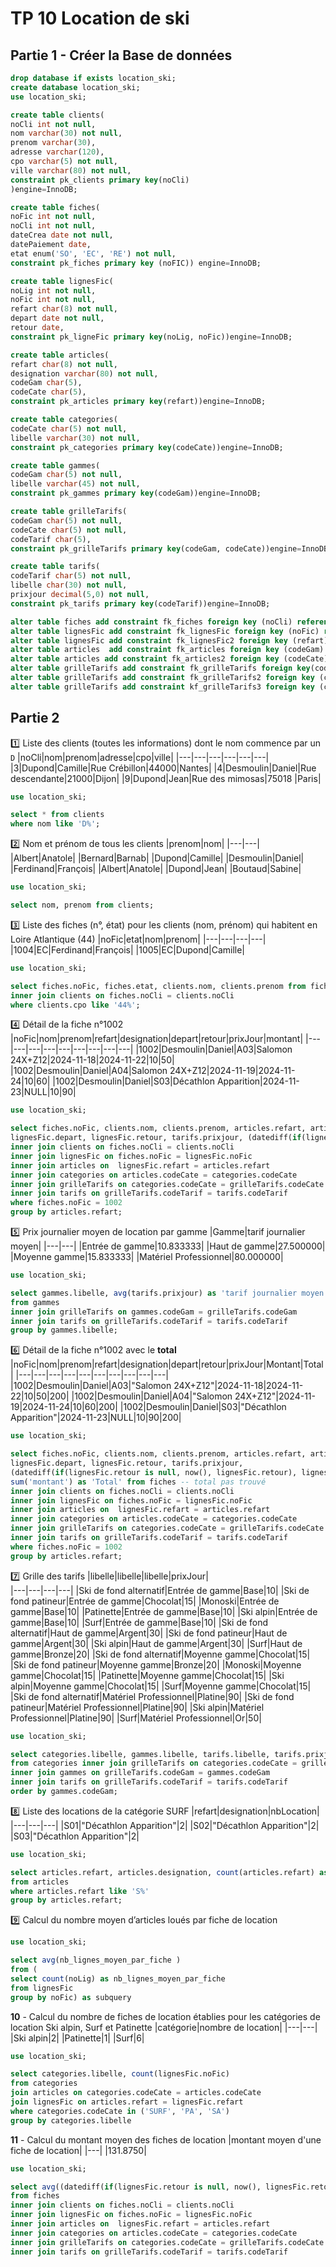 # TP 10 Location de ski

## Partie 1 - Créer la Base de données  
  


```sql
drop database if exists location_ski;
create database location_ski;
use location_ski;

create table clients(
noCli int not null,
nom varchar(30) not null,
prenom varchar(30),
adresse varchar(120),
cpo varchar(5) not null, 
ville varchar(80) not null,
constraint pk_clients primary key(noCli)
)engine=InnoDB;

create table fiches(
noFic int not null,
noCli int not null,
dateCrea date not null, 
datePaiement date,
etat enum('SO', 'EC', 'RE') not null,
constraint pk_fiches primary key (noFIC)) engine=InnoDB;

create table lignesFic(
noLig int not null,
noFic int not null,
refart char(8) not null,
depart date not null,
retour date,
constraint pk_ligneFic primary key(noLig, noFic))engine=InnoDB;

create table articles(
refart char(8) not null,
designation varchar(80) not null,
codeGam char(5),
codeCate char(5),
constraint pk_articles primary key(refart))engine=InnoDB;

create table categories(
codeCate char(5) not null,
libelle varchar(30) not null,
constraint pk_categories primary key(codeCate))engine=InnoDB;

create table gammes(
codeGam char(5) not null,
libelle varchar(45) not null,
constraint pk_gammes primary key(codeGam))engine=InnoDB;

create table grilleTarifs(
codeGam char(5) not null,
codeCate char(5) not null, 
codeTarif char(5),
constraint pk_grilleTarifs primary key(codeGam, codeCate))engine=InnoDB;

create table tarifs(
codeTarif char(5) not null,
libelle char(30) not null,
prixjour decimal(5,0) not null,
constraint pk_tarifs primary key(codeTarif))engine=InnoDB;

alter table fiches add constraint fk_fiches foreign key (noCli) references clients(noCli);
alter table lignesFic add constraint fk_lignesFic foreign key (noFic) references fiches(noFic);
alter table lignesFic add constraint fk_lignesFic2 foreign key (refart) references articles(refart);
alter table articles  add constraint fk_articles foreign key (codeGam) references gammes(codeGam);
alter table articles add constraint fk_articles2 foreign key (codeCate) references categories(codeCate);
alter table grilleTarifs add constraint fk_grilleTarifs foreign key(codeGam) references gammes(codeGam);
alter table grilleTarifs add constraint fk_grilleTarifs2 foreign key (codeCate) references categories(codeCate);
alter table grilleTarifs add constraint kf_grilleTarifs3 foreign key (codeTarif) references tarifs(codeTarif);
```


## Partie 2

:one:  Liste des clients (toutes les informations) dont le nom commence par un <code>D</code> 
|noCli|nom|prenom|adresse|cpo|ville|
|---|---|---|---|---|---|
|3|Dupond|Camille|Rue Crébillon|44000|Nantes|
|4|Desmoulin|Daniel|Rue descendante|21000|Dijon|
|9|Dupond|Jean|Rue des mimosas|75018 |Paris| 
  
```sql
use location_ski;

select * from clients
where nom like 'D%';
```

:two: Nom et prénom de tous les clients
|prenom|nom|
|---|---|
|Albert|Anatole|
|Bernard|Barnab|
|Dupond|Camille|
|Desmoulin|Daniel|
|Ferdinand|François|
|Albert|Anatole|
|Dupond|Jean|
|Boutaud|Sabine|  

```sql
use location_ski;

select nom, prenom from clients;
```

:three:  Liste des fiches (n°, état) pour les clients (nom, prénom) qui habitent en Loire Atlantique (44) 
|noFic|etat|nom|prenom|
|---|---|---|---|
|1004|EC|Ferdinand|François|
|1005|EC|Dupond|Camille|  

```sql
use location_ski;

select fiches.noFic, fiches.etat, clients.nom, clients.prenom from fiches
inner join clients on fiches.noCli = clients.noCli
where clients.cpo like '44%';
```

:four: Détail de la fiche n°1002
|noFic|nom|prenom|refart|designation|depart|retour|prixJour|montant|
|---|---|---|---|---|---|---|---|---|
|1002|Desmoulin|Daniel|A03|Salomon 24X+Z12|2024-11-18|2024-11-22|10|50|
|1002|Desmoulin|Daniel|A04|Salomon 24X+Z12|2024-11-19|2024-11-24|10|60|
|1002|Desmoulin|Daniel|S03|Décathlon Apparition|2024-11-23|NULL|10|90|  

```sql
use location_ski;

select fiches.noFic, clients.nom, clients.prenom, articles.refart, articles.designation, 
lignesFic.depart, lignesFic.retour, tarifs.prixjour, (datediff(if(lignesFic.retour is null, now(), lignesFic.retour), lignesFic.depart)+1) * tarifs.prixjour as 'montant' from fiches
inner join clients on fiches.noCli = clients.noCli
inner join lignesFic on fiches.noFic = lignesFic.noFic
inner join articles on 	lignesFic.refart = articles.refart
inner join categories on articles.codeCate = categories.codeCate
inner join grilleTarifs on categories.codeCate = grilleTarifs.codeCate
inner join tarifs on grilleTarifs.codeTarif = tarifs.codeTarif
where fiches.noFic = 1002
group by articles.refart;
```

:five: Prix journalier moyen de location par gamme
|Gamme|tarif journalier moyen|
|---|---|
|Entrée de gamme|10.833333|
|Haut de gamme|27.500000|
|Moyenne gamme|15.833333|
|Matériel Professionnel|80.000000|  

```sql
use location_ski;

select gammes.libelle, avg(tarifs.prixjour) as 'tarif journalier moyen' 
from gammes
inner join grilleTarifs on gammes.codeGam = grilleTarifs.codeGam
inner join tarifs on grilleTarifs.codeTarif = tarifs.codeTarif
group by gammes.libelle;
```

:six: Détail de la fiche n°1002 avec le **total**
|noFic|nom|prenom|refart|designation|depart|retour|prixJour|Montant|Total|
|---|---|---|---|---|---|---|---|---|---|
|1002|Desmoulin|Daniel|A03|"Salomon 24X+Z12"|2024-11-18|2024-11-22|10|50|200|
|1002|Desmoulin|Daniel|A04|"Salomon 24X+Z12"|2024-11-19|2024-11-24|10|60|200|
|1002|Desmoulin|Daniel|S03|"Décathlon Apparition"|2024-11-23|NULL|10|90|200|  

```sql
use location_ski;

select fiches.noFic, clients.nom, clients.prenom, articles.refart, articles.designation, 
lignesFic.depart, lignesFic.retour, tarifs.prixjour, 
(datediff(if(lignesFic.retour is null, now(), lignesFic.retour), lignesFic.depart)+1) * tarifs.prixjour as 'montant',
sum('montant') as 'Total' from fiches -- total pas trouvé
inner join clients on fiches.noCli = clients.noCli
inner join lignesFic on fiches.noFic = lignesFic.noFic
inner join articles on 	lignesFic.refart = articles.refart
inner join categories on articles.codeCate = categories.codeCate
inner join grilleTarifs on categories.codeCate = grilleTarifs.codeCate
inner join tarifs on grilleTarifs.codeTarif = tarifs.codeTarif
where fiches.noFic = 1002
group by articles.refart;
```

:seven:  Grille des tarifs
|libelle|libelle|libelle|prixJour|  
|---|---|---|---|
|Ski de fond alternatif|Entrée de gamme|Base|10|
|Ski de fond patineur|Entrée de gamme|Chocolat|15|
|Monoski|Entrée de gamme|Base|10|
|Patinette|Entrée de gamme|Base|10|
|Ski alpin|Entrée de gamme|Base|10|
|Surf|Entrée de gamme|Base|10|
|Ski de fond alternatif|Haut de gamme|Argent|30|
|Ski de fond patineur|Haut de gamme|Argent|30|
|Ski alpin|Haut de gamme|Argent|30|
|Surf|Haut de gamme|Bronze|20|
|Ski de fond alternatif|Moyenne gamme|Chocolat|15|
|Ski de fond patineur|Moyenne gamme|Bronze|20|
|Monoski|Moyenne gamme|Chocolat|15|
|Patinette|Moyenne gamme|Chocolat|15|
|Ski alpin|Moyenne gamme|Chocolat|15|
|Surf|Moyenne gamme|Chocolat|15|
|Ski de fond alternatif|Matériel Professionnel|Platine|90|
|Ski de fond patineur|Matériel Professionnel|Platine|90|
|Ski alpin|Matériel Professionnel|Platine|90|
|Surf|Matériel Professionnel|Or|50|  

```sql
use location_ski;

select categories.libelle, gammes.libelle, tarifs.libelle, tarifs.prixjour 
from categories inner join grilleTarifs on categories.codeCate = grilleTarifs.codeCate
inner join gammes on grilleTarifs.codeGam = gammes.codeGam
inner join tarifs on grilleTarifs.codeTarif = tarifs.codeTarif
order by gammes.codeGam;
```

:eight:  Liste des locations de la catégorie SURF
|refart|designation|nbLocation|
|---|---|---|
|S01|"Décathlon Apparition"|2|
|S02|"Décathlon Apparition"|2|
|S03|"Décathlon Apparition"|2|  

```sql
use location_ski;

select articles.refart, articles.designation, count(articles.refart) as 'nbLocation' 
from articles
where articles.refart like 'S%'
group by articles.refart;
```
:nine: Calcul du nombre moyen d’articles loués par fiche de location
```sql
use location_ski;

select avg(nb_lignes_moyen_par_fiche )
from (
select count(noLig) as nb_lignes_moyen_par_fiche 
from lignesFic
group by noFic) as subquery
```

**10** - Calcul du nombre de fiches de location établies pour les catégories de location Ski alpin, Surf et Patinette
|catégorie|nombre de location|
|---|---|
|Ski alpin|2|
|Patinette|1|
|Surf|6|

```sql
use location_ski;

select categories.libelle, count(lignesFic.noFic)
from categories
join articles on categories.codeCate = articles.codeCate
join lignesFic on articles.refart = lignesFic.refart
where categories.codeCate in ('SURF', 'PA', 'SA')
group by categories.libelle
```

**11** - Calcul du montant moyen des fiches de location
|montant moyen d'une fiche de location|
|---|
|131.8750|

```sql
use location_ski;

select avg((datediff(if(lignesFic.retour is null, now(), lignesFic.retour), lignesFic.depart)+1) * tarifs.prixjour) as 'montant'
from fiches
inner join clients on fiches.noCli = clients.noCli
inner join lignesFic on fiches.noFic = lignesFic.noFic
inner join articles on 	lignesFic.refart = articles.refart
inner join categories on articles.codeCate = categories.codeCate
inner join grilleTarifs on categories.codeCate = grilleTarifs.codeCate
inner join tarifs on grilleTarifs.codeTarif = tarifs.codeTarif
```